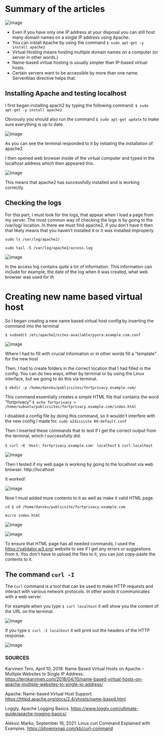 # Summary of the articles 

![image](https://github.com/PvtPrivacy/Fort-Private/assets/156780345/da64b0ec-85fb-4d88-9c00-2b1bd6ef449f)

- Even if you have only one IP address at your disposal you can still host many domain names on a single IP address using Apache.
- You can install Apache by using the command `$ sudo apt-get -y install apache2`
- Virtual Hosting means hosting multiple domain names on a computer (or server in other words.)
- Name-based virtual hosting is usually simpler than IP-based virtual hosts.
- Certain servers want to be accessible by more than one name. ServerAlias directive helps that.


## Installing Apache and testing localhost

I first began installing apach2 by typing the following command.
`$ sudo apt-get -y install apache2`

Obviously you should also run the command `$ sudo apt-get update` to make sure everything is up to date.

![image](https://github.com/PvtPrivacy/Fort-Private/assets/156780345/595b0fce-8942-41e9-9232-6a7ec3b50806)

As you can see the terminal responded to it by initiating the installation of apache2

I then opened web browser inside of the virtual computer and typed in the localhost address which then appeared this.

![image](https://github.com/PvtPrivacy/Fort-Private/assets/156780345/be4f5684-3fe7-4f21-8604-8ebef158490b)

This means that apache2 has successfully installed and is working correctly.

## Checking the logs

For this part, I must look for the logs, that appear when I load a page from my server. The most common way of checking the logs is by going to the /var/log/ location.
In there we must find apache2, if you don't have it then that likely means that you haven't installed it or it was installed improperly.

`sudo ls /var/log/apache2/`

`sudo tail -5 /var/log/apache2/access.log`

![image](https://github.com/PvtPrivacy/Fort-Private/assets/156780345/33b0a7fa-e3b1-474e-acc5-257f48a5d717)

In the access log contains quite a lot of information. This information can include for example, the date of the log when it was created, what web browser was used for th

# Creating new name based virtual host

So I began creating a new name based virtual host config by inserting the command into the terminal

`$ sudoedit /etc/apache2/sites-available/pyora.example.com.conf`

![image](https://github.com/PvtPrivacy/Fort-Private/assets/156780345/bde64539-4926-402c-9084-4af3f1eeee22)


Where I had to fill with crucial information or in other words fill a "template" for the new host

Then, I had to create folders in the correct location that I had filled in the config. You can do two ways, either by terminal or by using the Linux interface, but we going to do this via terminal.

`$ mkdir -p /home/dansku/publicsites/fortprivacy.example.com/`

This command essentially creates a simple HTML file that contains the word "fortprivacy"
`$ echo fortprivacy > /home/xubuntu/publicsites/fortprivacy.example.com/index.html`


I disabled a config file by doing this command, so it wouldn't interfere with the new config I made for.
`sudo a2dissiste 00-default.conf`


Then I inserted these commands that to test if I get the correct output from the terminal, which I successfully did.

`$ curl -H 'Host: fortprivacy.example.com' localhost`
`$ curl localhost`

![image](https://github.com/PvtPrivacy/Fort-Private/assets/156780345/8dd106bc-ba88-4f11-9d24-7a18b8b9e4f3)

Then I tested if my web page is working by going to the localhost via web browser.
http://localhost

It worked!

![image](https://github.com/PvtPrivacy/Fort-Private/assets/156780345/c36de552-812f-4d4b-bd78-0ced75afcf10)


Now I must added more contents to it as well as make it valid HTML page.

`cd $ cd /home/dansku/publicsite/fortprivacy.example.com`

`micro index.html`


![image](https://github.com/PvtPrivacy/Fort-Private/assets/156780345/7ef51b8e-c0c6-4585-b4e8-88d6a23a8ea8)


![image](https://github.com/PvtPrivacy/Fort-Private/assets/156780345/87a14b60-8257-4f07-9e2e-b1c2a23e66ba)


To ensure that HTML page has all needed commands, I used the https://validator.w3.org/ website to see if I get any errors or suggestions from it. You don't have to upload the files to it, you can just copy-paste the contents to it.

## The command `curl -I`

The `Curl` command is a tool that can be used to make HTTP requests and interact with various network protocols. In other words it communicates with a web server.


For example when you type `$ curl localhost` it will show you the content of the URL on the terminal.

![image](https://github.com/PvtPrivacy/Fort-Private/assets/156780345/b2dbcc4d-2371-43ad-8d3d-7ba58e3046bb)


If you type `$ curl -I localhost` it will print out the headers of the HTTP response.

![image](https://github.com/PvtPrivacy/Fort-Private/assets/156780345/b4b24ff1-d552-4e9d-9805-e3e19c41c9bc)


### SOURCES

Karvinen Tero, April 10, 2018: Name Based Virtual Hosts on Apache – Multiple Websites to Single IP Address. https://terokarvinen.com/2018/04/10/name-based-virtual-hosts-on-apache-multiple-websites-to-single-ip-address/

Apache: Name-based Virtual Host Support. https://httpd.apache.org/docs/2.4/vhosts/name-based.html

Loggly, Apache Logging Basics. https://www.loggly.com/ultimate-guide/apache-logging-basics/

Aleksic Marko, September 16, 2021: Linux curl Command Explained with Examples. https://phoenixnap.com/kb/curl-command
